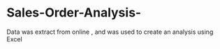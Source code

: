 # Sales-Order-Analysis-
Data was extract from online , and was used to create an analysis using Excel
